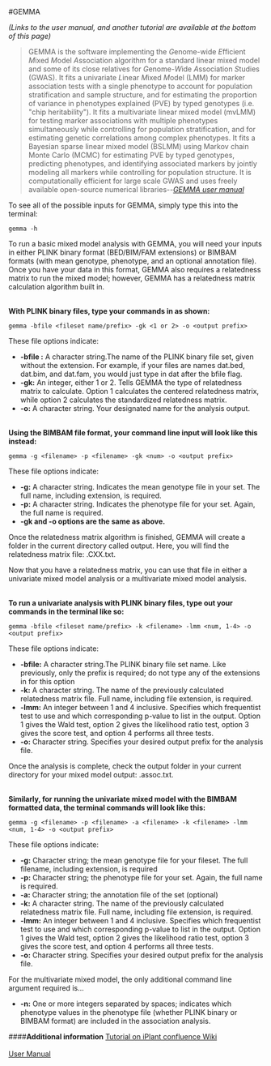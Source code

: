 #GEMMA

*(Links to the user manual, and another tutorial are available at the bottom of this page)*

>GEMMA  is  the  software  implementing  the  *G*enome-wide  *E*fficient  *M*ixed  *M*odel  *A*ssociation algorithm for  a  standard  linear  mixed  model  and  some  of  its  close  relatives  for  *G*enome-*W*ide *A*ssociation *S*tudies (GWAS). It fits a univariate *L*inear *M*ixed *M*odel (LMM) for marker association tests with a single phenotype to account for population stratification and sample structure, and for estimating the proportion of variance in phenotypes explained (PVE) by typed genotypes (i.e. "chip heritability").  It fits a multivariate linear mixed model (mvLMM) for testing marker associations with multiple phenotypes simultaneously while controlling for population stratification, and for estimating genetic correlations among complex phenotypes. It fits a Bayesian sparse linear mixed model (BSLMM) using Markov chain Monte Carlo (MCMC) for estimating PVE by typed genotypes, predicting phenotypes, and identifying associated markers by jointly modeling all markers while controlling for population structure.  It is computationally efficient for large scale GWAS and uses freely available open-source numerical libraries--<cite>[GEMMA user manual](http://www.xzlab.org/software/GEMMAmanual.pdf)</cite>

To see all of the possible inputs for GEMMA, simply type this into the terminal:

    gemma -h

To run a basic mixed model analysis with GEMMA, you will need your inputs in either PLINK binary format (BED/BIM/FAM extensions) or BIMBAM formats (with mean genotype, phenotype, and an optional annotation file). Once you have your data in this format, GEMMA also requires a relatedness matrix to run the mixed model; however, GEMMA has a relatedness matrix calculation algorithm built in.

<br>**With PLINK binary files, type your commands in as shown:**</br>

    gemma -bfile <fileset name/prefix> -gk <1 or 2> -o <output prefix>

These file options indicate:

* **-bfile :** A character string.The name of the PLINK binary file set, given without the extension. For example, if your files are names dat.bed, dat.bim, and dat.fam, you would just type in dat after the bfile flag.
* **-gk:** An integer, either 1 or 2. Tells GEMMA the type of relatedness matrix to calculate. Option 1 calculates the centered relatedness matrix, while option 2 calculates the standardized relatedness matrix.
* **-o:** A character string. Your designated name for the analysis output.

<br>**Using the BIMBAM file format, your command line input will look like this instead:**</br>

    gemma -g <filename> -p <filename> -gk <num> -o <output prefix>

These file options indicate:

* **-g:** A character string. Indicates the mean genotype file in your set. The full name, including extension, is required.
* **-p:** A character string. Indicates the phenotype file for your set. Again, the full name is required.
* **-gk and -o options are the same as above.**

Once the relatedness matrix algorithm is finished, GEMMA will create a folder in the current directory called output. Here, you will find the relatedness matrix file: <output name>.CXX.txt.

Now that you have a relatedness matrix, you can use that file in either a univariate mixed model analysis or a multivariate mixed model analysis. 

<br>**To run a univariate analysis with PLINK binary files, type out your commands in the terminal like so:**</br>

    gemma -bfile <fileset name/prefix> -k <filename> -lmm <num, 1-4> -o <output prefix>

These file options indicate:

* **-bfile:** A character string.The PLINK binary file set name. Like previously, only the prefix is required; do not type any of the extensions in for this option
* **-k:** A character string. The name of the previously calculated relatedness matrix file. Full name, including file extension, is required.
* **-lmm:** An integer between 1 and 4 inclusive. Specifies which frequentist test to use and which corresponding p-value to list in the output. Option 1 gives the Wald test, option 2 gives the likelihood ratio test, option 3 gives the score test, and option 4 performs all three tests.
* **-o:** Character string. Specifies your desired output prefix for the analysis file.

Once the analysis is complete, check the output folder in your current directory for your mixed model output: <output name>.assoc.txt. 

<br>**Similarly, for running the univariate mixed model with the BIMBAM formatted data, the terminal commands will look like this:**</br>

    gemma -g <filename> -p <filename> -a <filename> -k <filename> -lmm <num, 1-4> -o <output prefix>

These file options indicate:

* **-g:** Character string; the mean genotype file for your fileset. The full filename, including extension, is required
* **-p:** Character string; the phenotype file for your set. Again, the full name is required.
* **-a:** Character string; the annotation file of the set (optional)
* **-k:** A character string. The name of the previously calculated relatedness matrix file. Full name, including file extension, is required.
* **-lmm:** An integer between 1 and 4 inclusive. Specifies which frequentist test to use and which corresponding p-value to list in the output. Option 1 gives the Wald test, option 2 gives the likelihood ratio test, option 3 gives the score test, and option 4 performs all three tests.
* **-o:** Character string. Specifies your desired output prefix for the analysis file.

For the multivariate mixed model, the only additional command line argument required is...

* **-n:** One or more integers separated by spaces; indicates which phenotype values in the phenotype file (whether PLINK binary or BIMBAM format) are included in the association analysis.

####**Additional information** 
[Tutorial on iPlant confluence Wiki](https://pods.iplantcollaborative.org/wiki/display/TUT/GEMMA)<br></br>
[User Manual](http://www.xzlab.org/software/GEMMAmanual.pdf)<br></br>

